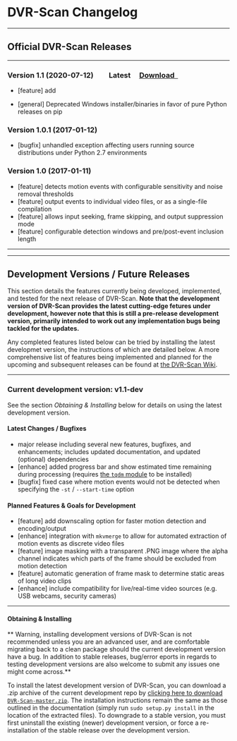 
<h1>DVR-Scan Changelog</h1>

--------------------------------------------------------------------------------

## <span class="wy-text-info">Official DVR-Scan Releases</span>

--------------------------------------------------------------------------------

<h3>Version 1.1 (2020-07-12)  &nbsp; &nbsp;  &nbsp; &nbsp;<span class="fa fa-tags wy-text-success"></span> <span class="fa wy-text-success">Latest &nbsp;<span class="fa fa-hand-o-right wy-text-neutral"></span> &nbsp; <a href="../download/">Download &nbsp;<span class="fa fa-download wy-text-info"></span></a></span></h3>

 * [feature] add

 * [general] Deprecated Windows installer/binaries in favor of pure Python releases on pip

<h3>Version 1.0.1 (2017-01-12)</h3>

 * [bugfix] unhandled exception affecting users running source distributions under Python 2.7 environments

<h3>Version 1.0 (2017-01-11)</h3>

 * [feature] detects motion events with configurable sensitivity and noise removal thresholds
 * [feature] output events to individual video files, or as a single-file compilation
 * [feature] allows input seeking, frame skipping, and output suppression mode
 * [feature] configurable detection windows and pre/post-event inclusion length

--------------------------------------------------------------------------------

--------------------------------------------------------------------------------

## <span class="wy-text-info">Development Versions / Future Releases</span>

This section details the features currently being developed, implemented, and tested for the next release of DVR-Scan.  **Note that the development version of DVR-Scan provides the latest cutting-edge fetures under development, however note that this is still a pre-release development version, primarily intended to work out any implementation bugs being tackled for the updates.**

Any completed features listed below can be tried by installing the latest developmet version, the instructions of which are detailed below. A more comprehensive list of features being implemented and planned for the upcoming and subsequent releases can be found at [the DVR-Scan Wiki](https://github.com/Breakthrough/DVR-Scan/wiki).

--------------------------------------------------------------------------------

<h3><span class="wy-text-neutral">Current development version:</span> <b>v1.1-dev</b></h3>
<br\><span class="fa wy-text-small wy-text-info">See the section <i>Obtaining & Installing</i> below for details on using the latest development version.</span>

#### <span class="wy-text-neutral">Latest Changes / Bugfixes</span>

 * major release including several new features, bugfixes, and enhancements; includes updated documentation, and updated (optional) dependencies
 * [enhance] added progress bar and show estimated time remaining during processing (requires [the `tqdm` module](https://pypi.python.org/pypi/tqdm) to be installed)
 * [bugfix]  fixed case where motion events would not be detected when specifying the `-st` / `--start-time` option

#### <span class="wy-text-neutral">Planned Features & Goals for Development</span>

 * [feature] add downscaling option for faster motion detection and encoding/output
 * [enhance] integration with `mkvmerge` to allow for automated extraction of motion events as discrete video files
 * [feature] image masking with a transparent .PNG image where the alpha channel indicates which parts of the frame should be excluded from motion detection
 * [feature] automatic generation of frame mask to determine static areas of long video clips
 * [enhance] include compatibility for live/real-time video sources (e.g. USB webcams, security cameras)

--------------------------------------------------------------------------------

<h4>Obtaining & Installing</h4>

** Warning, installing development versions of DVR-Scan is not recommended unless you are an advanced user, and are comfortable migrating back to a clean package should the current development version have a bug.  In addition to stable releases, bug/error eports in regards to testing development versions are also welcome to submit any issues one might come across.**

To install the latest development version of DVR-Scan, you can download a .zip archive of the current development repo by [clicking here to download `DVR-Scan-master.zip`](https://github.com/Breakthrough/DVR-Scan/archive/master.zip).  The installation instructions remain the same as those outlined in the documentation (simply run `sudo setup.py install` in the location of the extracted files).  To downgrade to a stable version, you must first uninstall the existing (newer) development version, or force a re-installation of the stable release over the development version.

